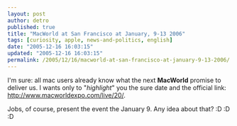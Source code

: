 ```yaml
---
layout: post
author: detro
published: true
title: "MacWorld at San Francisco at January, 9-13 2006"
tags: [curiosity, apple, news-and-politics, english]
date: "2005-12-16 16:03:15"
updated: "2005-12-16 16:03:15"
permalink: /2005/12/16/macworld-at-san-francisco-at-january-9-13-2006/
---
```


I'm sure: all mac users already know what the next <strong>MacWorld</strong> promise to deliver us.
I wants only to "<em>highlight</em>" you the sure date and the official link: <a href="http://www.macworldexpo.com/live/20/">http://www.macworldexpo.com/live/20/</a>.

Jobs, of course, present the event the January 9. Any idea about that? :D :D :D
